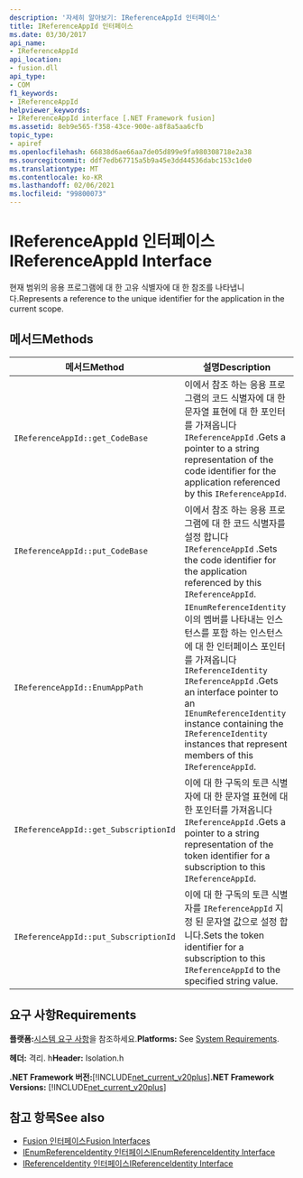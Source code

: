 ```yaml
---
description: '자세히 알아보기: IReferenceAppId 인터페이스'
title: IReferenceAppId 인터페이스
ms.date: 03/30/2017
api_name:
- IReferenceAppId
api_location:
- fusion.dll
api_type:
- COM
f1_keywords:
- IReferenceAppId
helpviewer_keywords:
- IReferenceAppId interface [.NET Framework fusion]
ms.assetid: 8eb9e565-f358-43ce-900e-a8f8a5aa6cfb
topic_type:
- apiref
ms.openlocfilehash: 66838d6ae66aa7de05d899e9fa980308718e2a38
ms.sourcegitcommit: ddf7edb67715a5b9a45e3dd44536dabc153c1de0
ms.translationtype: MT
ms.contentlocale: ko-KR
ms.lasthandoff: 02/06/2021
ms.locfileid: "99800073"
---
```

# <a name="ireferenceappid-interface"></a><span data-ttu-id="db5af-103">IReferenceAppId 인터페이스</span><span class="sxs-lookup"><span data-stu-id="db5af-103">IReferenceAppId Interface</span></span>

<span data-ttu-id="db5af-104">현재 범위의 응용 프로그램에 대 한 고유 식별자에 대 한 참조를 나타냅니다.</span><span class="sxs-lookup"><span data-stu-id="db5af-104">Represents a reference to the unique identifier for the application in the current scope.</span></span>  
  
## <a name="methods"></a><span data-ttu-id="db5af-105">메서드</span><span class="sxs-lookup"><span data-stu-id="db5af-105">Methods</span></span>  
  
|<span data-ttu-id="db5af-106">메서드</span><span class="sxs-lookup"><span data-stu-id="db5af-106">Method</span></span>|<span data-ttu-id="db5af-107">설명</span><span class="sxs-lookup"><span data-stu-id="db5af-107">Description</span></span>|  
|------------|-----------------|  
|`IReferenceAppId::get_CodeBase`|<span data-ttu-id="db5af-108">이에서 참조 하는 응용 프로그램의 코드 식별자에 대 한 문자열 표현에 대 한 포인터를 가져옵니다 `IReferenceAppId` .</span><span class="sxs-lookup"><span data-stu-id="db5af-108">Gets a pointer to a string representation of the code identifier for the application referenced by this `IReferenceAppId`.</span></span>|  
|`IReferenceAppId::put_CodeBase`|<span data-ttu-id="db5af-109">이에서 참조 하는 응용 프로그램에 대 한 코드 식별자를 설정 합니다 `IReferenceAppId` .</span><span class="sxs-lookup"><span data-stu-id="db5af-109">Sets the code identifier for the application referenced by this `IReferenceAppId`.</span></span>|  
|`IReferenceAppId::EnumAppPath`|<span data-ttu-id="db5af-110">`IEnumReferenceIdentity`이의 멤버를 나타내는 인스턴스를 포함 하는 인스턴스에 대 한 인터페이스 포인터를 가져옵니다 `IReferenceIdentity` `IReferenceAppId` .</span><span class="sxs-lookup"><span data-stu-id="db5af-110">Gets an interface pointer to an `IEnumReferenceIdentity` instance containing the `IReferenceIdentity` instances that represent members of this `IReferenceAppId`.</span></span>|  
|`IReferenceAppId::get_SubscriptionId`|<span data-ttu-id="db5af-111">이에 대 한 구독의 토큰 식별자에 대 한 문자열 표현에 대 한 포인터를 가져옵니다 `IReferenceAppId` .</span><span class="sxs-lookup"><span data-stu-id="db5af-111">Gets a pointer to a string representation of the token identifier for a subscription to this `IReferenceAppId`.</span></span>|  
|`IReferenceAppId::put_SubscriptionId`|<span data-ttu-id="db5af-112">이에 대 한 구독의 토큰 식별자를 `IReferenceAppId` 지정 된 문자열 값으로 설정 합니다.</span><span class="sxs-lookup"><span data-stu-id="db5af-112">Sets the token identifier for a subscription to this `IReferenceAppId` to the specified string value.</span></span>|  
  
## <a name="requirements"></a><span data-ttu-id="db5af-113">요구 사항</span><span class="sxs-lookup"><span data-stu-id="db5af-113">Requirements</span></span>  

 <span data-ttu-id="db5af-114">**플랫폼:**[시스템 요구 사항](../../get-started/system-requirements.md)을 참조하세요.</span><span class="sxs-lookup"><span data-stu-id="db5af-114">**Platforms:** See [System Requirements](../../get-started/system-requirements.md).</span></span>  
  
 <span data-ttu-id="db5af-115">**헤더:** 격리. h</span><span class="sxs-lookup"><span data-stu-id="db5af-115">**Header:** Isolation.h</span></span>  
  
 <span data-ttu-id="db5af-116">**.NET Framework 버전:**[!INCLUDE[net_current_v20plus](../../../../includes/net-current-v20plus-md.md)]</span><span class="sxs-lookup"><span data-stu-id="db5af-116">**.NET Framework Versions:** [!INCLUDE[net_current_v20plus](../../../../includes/net-current-v20plus-md.md)]</span></span>  
  
## <a name="see-also"></a><span data-ttu-id="db5af-117">참고 항목</span><span class="sxs-lookup"><span data-stu-id="db5af-117">See also</span></span>

- [<span data-ttu-id="db5af-118">Fusion 인터페이스</span><span class="sxs-lookup"><span data-stu-id="db5af-118">Fusion Interfaces</span></span>](fusion-interfaces.md)
- [<span data-ttu-id="db5af-119">IEnumReferenceIdentity 인터페이스</span><span class="sxs-lookup"><span data-stu-id="db5af-119">IEnumReferenceIdentity Interface</span></span>](ienumreferenceidentity-interface.md)
- [<span data-ttu-id="db5af-120">IReferenceIdentity 인터페이스</span><span class="sxs-lookup"><span data-stu-id="db5af-120">IReferenceIdentity Interface</span></span>](ireferenceidentity-interface.md)

